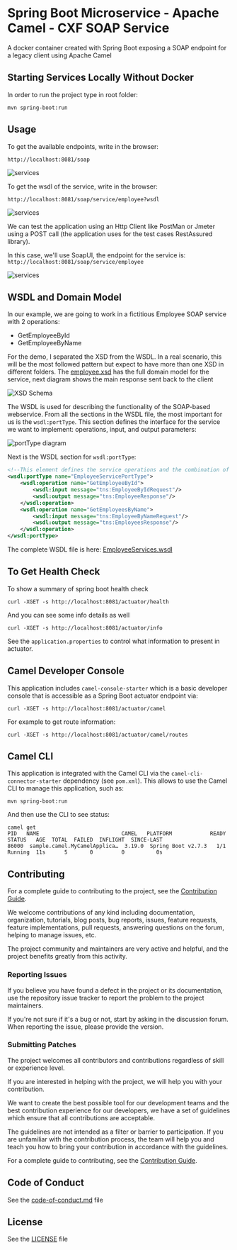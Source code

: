 # Spring Boot Microservice - Apache Camel - CXF SOAP Service

A docker container created with Spring Boot exposing a SOAP endpoint for a legacy client using Apache Camel

## Starting Services Locally Without Docker

In order to run the project type in root folder:

```
mvn spring-boot:run
```

## Usage

To get the available endpoints, write in the browser:

```
http://localhost:8081/soap
```

![services](./doc/img/services-list.png?raw=true)

To get the wsdl of the service, write in the browser:

```
http://localhost:8081/soap/service/employee?wsdl
```

![services](./doc/img/wsdl-generation.png)

We can test the application using an Http Client like PostMan or Jmeter using a POST call (the application uses for the test cases RestAssured library). 

In this case, we'll use SoapUI, the endpoint for the service is: `http://localhost:8081/soap/service/employee`

![services](./doc/img/soapui.png)


## WSDL and Domain Model

In our example, we are going to work in a fictitious Employee  SOAP service with 2 operations:

* GetEmployeeById
* GetEmployeeByName

For the demo, I separated the XSD from the WSDL. In a real scenario, this will be the most followed pattern but expect to have more than one XSD in different folders. The [employee.xsd](/src/main/resources/wsdl/employee.xsd) has the full domain model for the service, next diagram shows the main response sent back to the client

![XSD Schema](./doc/img/xsd-employeesresponse.png?raw=true)

The WSDL is used for describing the functionality of the SOAP-based webservice. From all the sections in the WSDL file, the most important for us is the `wsdl:portType`. This section defines the interface for the service we want to implement: operations, input, and output parameters:

![portType diagram](./doc/img/porttype-diagram.png?raw=true)

<a name="portType"></a>Next is the WSDL section for `wsdl:portType`:
```xml
<!--This element defines the service operations and the combination of input and output elements to clients-->
<wsdl:portType name="EmployeeServicePortType">
    <wsdl:operation name="GetEmployeeById">
        <wsdl:input message="tns:EmployeeByIdRequest"/>
        <wsdl:output message="tns:EmployeeResponse"/>
    </wsdl:operation>
    <wsdl:operation name="GetEmployeesByName">
        <wsdl:input message="tns:EmployeeByNameRequest"/>
        <wsdl:output message="tns:EmployeesResponse"/>
    </wsdl:operation>
</wsdl:portType>
```
The complete WSDL file is here: [EmployeeServices.wsdl](/src/main/resources/wsdl/EmployeeServices.wsdl)


## To Get Health Check

To show a summary of spring boot health check

```
curl -XGET -s http://localhost:8081/actuator/health
```

And you can see some info details as well

```
curl -XGET -s http://localhost:8081/actuator/info
```

See the `application.properties` to control what information to present in actuator.

## Camel Developer Console

This application includes `camel-console-starter` which is a basic developer console
that is accessible as a Spring Boot actuator endpoint via:

```
curl -XGET -s http://localhost:8081/actuator/camel
```

For example to get route information:

```
curl -XGET -s http://localhost:8081/actuator/camel/routes
```

## Camel CLI

This application is integrated with the Camel CLI via the `camel-cli-connector-starter` dependency (see `pom.xml`).
This allows to use the Camel CLI to manage this application, such as:

```
mvn spring-boot:run
```

And then use the CLI to see status:

```
camel get
PID   NAME                          CAMEL   PLATFORM            READY  STATUS   AGE  TOTAL  FAILED  INFLIGHT  SINCE-LAST
86000  sample.camel.MyCamelApplica…  3.19.0  Spring Boot v2.7.3   1/1   Running  11s      5       0         0          0s
```

## Contributing

For a complete guide to contributing to the project, see the [Contribution Guide](CONTRIBUTING.md).

We welcome contributions of any kind including documentation, organization, tutorials, blog posts, bug reports, issues, feature requests, feature implementations, pull requests, answering questions on the forum, helping to manage issues, etc.

The project community and maintainers are very active and helpful, and the project benefits greatly from this activity.

### Reporting Issues

If you believe you have found a defect in the project or its documentation, use the repository issue tracker to report the problem to the project maintainers.

If you're not sure if it's a bug or not, start by asking in the discussion forum. When reporting the issue, please provide the version.

### Submitting Patches

The project welcomes all contributors and contributions regardless of skill or experience level.

If you are interested in helping with the project, we will help you with your contribution.

We want to create the best possible tool for our development teams and the best contribution experience for our developers, we have a set of guidelines which ensure that all contributions are acceptable.

The guidelines are not intended as a filter or barrier to participation. If you are unfamiliar with the contribution process, the team will help you and teach you how to bring your contribution in accordance with the guidelines.

For a complete guide to contributing, see the [Contribution Guide](CONTRIBUTING.md).

## Code of Conduct

See the [code-of-conduct.md](./code-of-conduct.md) file

## License

See the [LICENSE](./LICENSE) file
